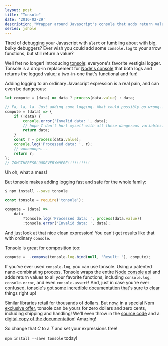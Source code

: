```yaml
---
layout: post
title: "Tonsole"
date: '2016-02-29'
description: "Wrapper around Javascript's console that adds return values."
series: jshole
---
```


Tired of debugging your Javascript with `alert` or fumbling about with big, bulky debuggers? Ever wish you could add some `console.log` to your arrow functions, but still return a value?

Well fret no longer! Introducing [tonsole][src]: everyone's favorite vestigial logger. Tonsole is a drop-in replacement for [Node's console][console] that both logs and returns the logged value; a two-in-one that's functional and fun!

Adding logging to an ordinary Javascript expression is a real pain, and can even be dangerous:

```js
let compute = (data) => data ? process(data.value) : data;

// Fa, la, la. Just adding some logging. What could possibly go wrong...
compute = (data) => {
    if (!data) {
        console.error('Invalid data: ', data);
        // hope I don't hurt myself with all these dangerous variables...
        return data;
    } 
    const r = process(data.value);
    console.log('Processed data: ', r);
    // woooooops...
    return r;
};
// ZOMGTHERESBLOODEVERYWHERE!!!!!!!!!!
```

Uh oh, what a mess!

But tonsole makes adding logging fast and safe for the whole family:

```bash
$ npm install --save tonsole
```

```js
const tonsole = require('tonsole');

compute = (data) =>
    data
        ?tonsole.log('Processed data: ', process(data.value))
        :tonsole.error('Invalid data: ', data);
```

And just look at that nice clean expression! You can't get results like that with ordinary `console`.

Tonsole is great for composition too:

```js
compute = _.compose(tonsole.log.bind(null, "Result: "), compute);
```

If you've ever used `console.log`, you can use tonsole. Using a patented nano-combinating process, Tonsole wraps the entire [Node console api][console] and adds return values to all your favorite functions, including `console.log`, `console.error`, and even `console.assert`! And, just in case you're ever confused, [tonsole's got some incredible documentation][docs] that's sure to clear things right up!

Similar libraries retail for thousands of dollars. But now, in a special [Npm exclusive offer][npm], tonsole can be yours for zero dollars and zero cents, including shipping and handling! We'll even throw in the [source code][src] and a [digital copy of the documentation][docs]! Amazing!

So change that *C* to a *T* and set your expressions free!

`npm install --save tonsole` today!



[docs]: https://github.com/mattbierner/tonsole
[npm]: https://www.npmjs.com/package/tonsole
[src]: https://github.com/mattbierner/tonsole
[console]: https://nodejs.org/api/console.html